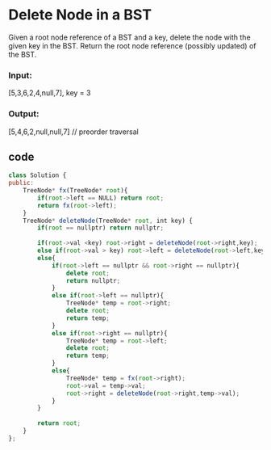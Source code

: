 
# Delete Node in a BST
Given a root node reference of a BST and a key, delete the node with the given key in the BST. Return the root node reference (possibly updated) of the BST.

### Input: 
[5,3,6,2,4,null,7], key = 3
### Output: 
[5,4,6,2,null,null,7]  // preorder traversal
## code

```javascript
class Solution {
public:
    TreeNode* fx(TreeNode* root){
        if(root->left == NULL) return root;
        return fx(root->left);
    }
    TreeNode* deleteNode(TreeNode* root, int key) {
        if(root == nullptr) return nullptr;
        
        if(root->val <key) root->right = deleteNode(root->right,key);
        else if(root->val > key) root->left = deleteNode(root->left,key);
        else{
            if(root->left == nullptr && root->right == nullptr){
                delete root;
                return nullptr;
            }
            else if(root->left == nullptr){
                TreeNode* temp = root->right;
                delete root;
                return temp;
            }
            else if(root->right == nullptr){
                TreeNode* temp = root->left;
                delete root;
                return temp;
            }
            else{
                TreeNode* temp = fx(root->right);
                root->val = temp->val;
                root->right = deleteNode(root->right,temp->val);
            }
        }
        
        return root;
    }
};
```

  
